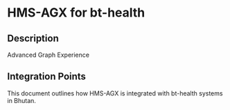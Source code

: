 # HMS-AGX for bt-health

## Description

Advanced Graph Experience

## Integration Points

This document outlines how HMS-AGX is integrated with bt-health systems in Bhutan.

